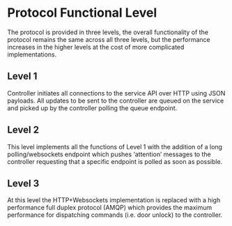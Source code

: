# Protocol Functional Level

The protocol is provided in three levels, the overall functionality of the
protocol remains the same across all three levels, but the performance increases in the higher levels at the cost of more complicated implementations.

## Level 1

Controller initiates all connections to the service API over HTTP using JSON
payloads. All updates to be sent to the controller are queued on the service and
picked up by the controller polling the queue endpoint.

## Level 2

This level implements all the functions of Level 1 with the addition of a long
polling/websockets endpoint which pushes ‘attention’ messages to the controller
requesting that a specific endpoint is polled as soon as possible.

## Level 3

At this level the HTTP+Websockets implementation is replaced with a high
performance full duplex protocol (AMQP) which provides the maximum performance
for dispatching commands (i.e. door unlock) to the controller.
